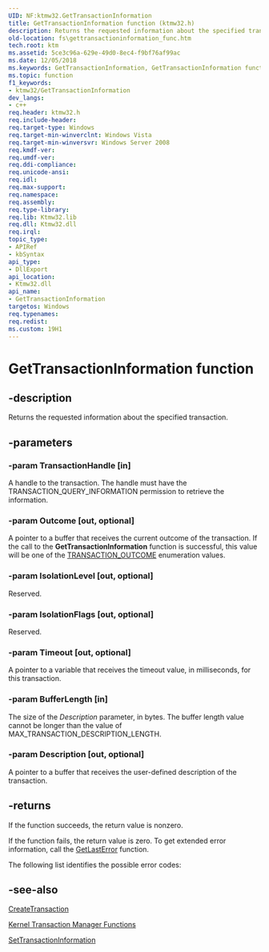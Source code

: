 ```yaml
---
UID: NF:ktmw32.GetTransactionInformation
title: GetTransactionInformation function (ktmw32.h)
description: Returns the requested information about the specified transaction.
old-location: fs\gettransactioninformation_func.htm
tech.root: ktm
ms.assetid: 5ce3c96a-629e-49d0-8ec4-f9bf76af99ac
ms.date: 12/05/2018
ms.keywords: GetTransactionInformation, GetTransactionInformation function [Files], fs.gettransactioninformation_func, ktmw32/GetTransactionInformation
ms.topic: function
f1_keywords:
- ktmw32/GetTransactionInformation
dev_langs:
- c++
req.header: ktmw32.h
req.include-header: 
req.target-type: Windows
req.target-min-winverclnt: Windows Vista
req.target-min-winversvr: Windows Server 2008
req.kmdf-ver: 
req.umdf-ver: 
req.ddi-compliance: 
req.unicode-ansi: 
req.idl: 
req.max-support: 
req.namespace: 
req.assembly: 
req.type-library: 
req.lib: Ktmw32.lib
req.dll: Ktmw32.dll
req.irql: 
topic_type:
- APIRef
- kbSyntax
api_type:
- DllExport
api_location:
- Ktmw32.dll
api_name:
- GetTransactionInformation
targetos: Windows
req.typenames: 
req.redist: 
ms.custom: 19H1
---
```


# GetTransactionInformation function


## -description


Returns the requested information about the specified transaction.


## -parameters




### -param TransactionHandle [in]

A handle to the transaction. The handle must have  the TRANSACTION_QUERY_INFORMATION permission to retrieve the information.


### -param Outcome [out, optional]

A pointer to a buffer that receives the current outcome of the transaction. If the call to the <b>GetTransactionInformation</b> function is successful, this value will be one of the <a href="https://docs.microsoft.com/windows/desktop/api/winnt/ne-winnt-transaction_outcome">TRANSACTION_OUTCOME</a> enumeration values.


### -param IsolationLevel [out, optional]

Reserved.


### -param IsolationFlags [out, optional]

Reserved.


### -param Timeout [out, optional]

A pointer to a variable that receives the timeout value, in milliseconds, for this transaction.


### -param BufferLength [in]

The size of the <i>Description</i> parameter, in bytes. The buffer length value cannot be longer than the value of MAX_TRANSACTION_DESCRIPTION_LENGTH.


### -param Description [out, optional]

A pointer to a buffer that receives the user-defined description of the transaction.


## -returns



If the function succeeds, the return value is nonzero.

If the function fails, the return value is zero. To get extended error information, call the <a href="https://docs.microsoft.com/windows/desktop/api/errhandlingapi/nf-errhandlingapi-getlasterror">GetLastError</a> function.


The following list identifies the possible error codes:






## -see-also




<a href="https://docs.microsoft.com/windows/desktop/api/ktmw32/nf-ktmw32-createtransaction">CreateTransaction</a>



<a href="https://docs.microsoft.com/windows/desktop/Ktm/kernel-transaction-manager-functions">Kernel Transaction Manager Functions</a>



<a href="https://docs.microsoft.com/windows/desktop/api/ktmw32/nf-ktmw32-settransactioninformation">SetTransactionInformation</a>
 

 

